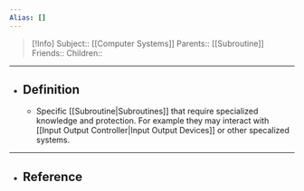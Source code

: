 ```yaml
---
Alias: []
---
```

> [!Info]
> Subject:: [[Computer Systems]]
> Parents:: [[Subroutine]]
> Friends:: 
> Children:: 
---
- ## Definition
	- Specific [[Subroutine|Subroutines]] that require specialized knowledge and protection. For example they may interact with [[Input Output Controller|Input Output Devices]] or other specalized systems.
---
- ## Reference